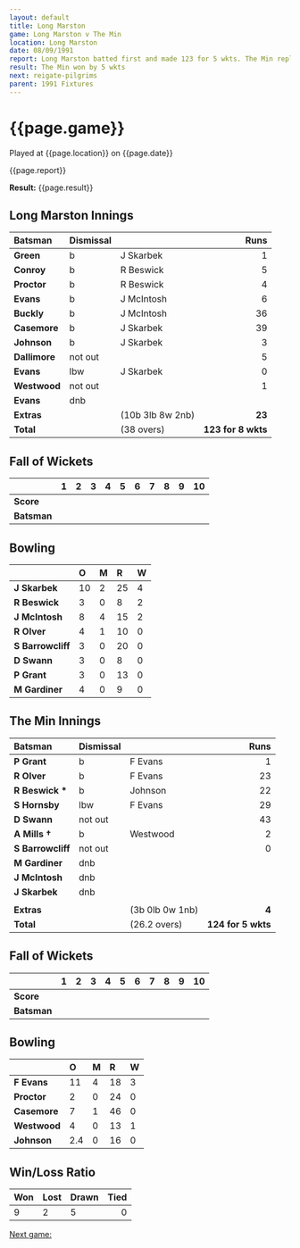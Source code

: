 ```yaml
---
layout: default
title: Long Marston
game: Long Marston v The Min
location: Long Marston
date: 08/09/1991
report: Long Marston batted first and made 123 for 5 wkts. The Min replied with 124 for 5 wkts
result: The Min won by 5 wkts
next: reigate-pilgrims
parent: 1991 Fixtures
---
```


# {{page.game}}

Played at {{page.location}} on {{page.date}}

{{page.report}}

**Result:** {{page.result}}

## Long Marston Innings

| Batsman | Dismissal |  | Runs |
|:---|:---|---|---:|
| **Green** | b | J Skarbek | 1 | 
| **Conroy** | b | R Beswick | 5 | 
| **Proctor** | b | R Beswick | 4 | 
| **Evans** | b | J McIntosh | 6 | 
| **Buckly** | b | J McIntosh | 36 | 
| **Casemore** | b | J Skarbek | 39 |
| **Johnson** | b | J Skarbek | 3 | 
| **Dallimore** | not out |  | 5 |
| **Evans** | lbw | J Skarbek | 0 | 
| **Westwood** | not out |  | 1 | 
| **Evans** | dnb |  |  |
| **Extras** | | (10b 3lb 8w 2nb) | **23** | 
| **Total** | | (38 overs) | ****123 for 8 wkts**** | 

## Fall of Wickets

| | 1 | 2 | 3 | 4 | 5 | 6 | 7 | 8 | 9 | 10 |
|---|:---:|:---:|:---:|:---:|:---:|:---:|:---:|:---:|:---:|:---:|
| **Score** |  |  |  |  |  |  |  |  |  |  |
| **Batsman** |  |  |  |  |  |  |  |  |  |  |

## Bowling

| | O | M | R | W |
|---|:---|:---|:---|:---|
| **J Skarbek** | 10 | 2 | 25 | 4 | 
| **R Beswick** | 3 | 0 | 8 | 2 | 
| **J McIntosh** | 8 | 4 | 15 | 2 | 
| **R Olver** | 4 | 1 | 10 | 0 | 
| **S Barrowcliff** | 3 | 0 | 20 | 0 |
| **D Swann** | 3 | 0 | 8 | 0 |
| **P Grant** | 3 | 0 | 13 | 0 |
| **M Gardiner** | 4 | 0 | 9 | 0 |

## The Min Innings

| Batsman | Dismissal |  | Runs |
|:---|:---|---|---:|
| **P Grant** | b | F Evans | 1 | 
| **R Olver** | b | F Evans | 23 | 
| **R Beswick &#42;** | b | Johnson | 22 | 
| **S Hornsby** | lbw | F Evans | 29 | 
| **D Swann** | not out |  | 43 | 
| **A Mills &#8224;** | b | Westwood | 2 | 
| **S Barrowcliff** | not out |  | 0 | 
| **M Gardiner** | dnb |  |  | 
| **J McIntosh** | dnb |  |  | 
| **J Skarbek** | dnb |  |  | 
|  |  |  |  | 
| **Extras** | | (3b 0lb 0w 1nb) | **4** | 
| **Total** | | (26.2 overs) | ****124 for 5 wkts**** | 

## Fall of Wickets

| | 1 | 2 | 3 | 4 | 5 | 6 | 7 | 8 | 9 | 10 |
|---|:---:|:---:|:---:|:---:|:---:|:---:|:---:|:---:|:---:|:---:|
| **Score** |  |  |  |  |  |  |  |  |  |  |
| **Batsman** |  |  |  |  |  |  |  |  |  |  | 

## Bowling

| | O | M | R | W |
|---|:---|:---|:---|:---|
| **F Evans** | 11 | 4 | 18 | 3 | 
| **Proctor** | 2 | 0 | 24 | 0 | 
| **Casemore** | 7 | 1 | 46 | 0 | 
| **Westwood** | 4 | 0 | 13 | 1 | 
| **Johnson** | 2.4 | 0 | 16 | 0 | 

## Win/Loss Ratio

| Won | Lost | Drawn | Tied |
|:---|:---|:---|---:|
| 9 | 2 | 5 | 0 |

[Next game:]({{page.next}})